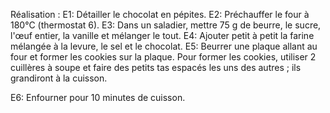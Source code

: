 Réalisation :
E1: Détailler le chocolat en pépites.
E2: Préchauffer le four à 180°C (thermostat 6).
E3: Dans un saladier, mettre 75 g de beurre, le sucre, l'œuf entier, la vanille et mélanger le tout.
E4: Ajouter petit à petit la farine mélangée à la levure, le sel et le chocolat.
E5: Beurrer une plaque allant au four et former les cookies sur la plaque.
Pour former les cookies, utiliser 2 cuillères à soupe et faire des petits tas espacés les uns des autres ; ils grandiront à la cuisson.

E6: Enfourner pour 10 minutes de cuisson.
